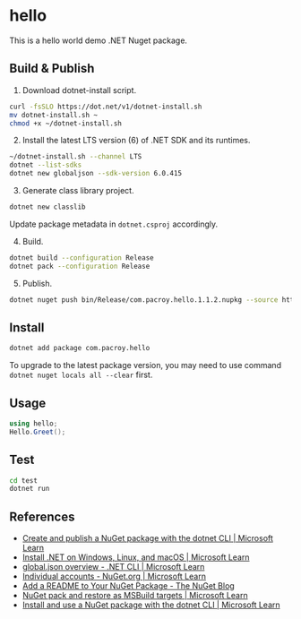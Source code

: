 # hello

This is a hello world demo .NET Nuget package.

## Build & Publish

1. Download dotnet-install script.

```sh
curl -fsSLO https://dot.net/v1/dotnet-install.sh
mv dotnet-install.sh ~
chmod +x ~/dotnet-install.sh
```

2. Install the latest LTS version (6) of .NET SDK and its runtimes.

```sh
~/dotnet-install.sh --channel LTS
dotnet --list-sdks
dotnet new globaljson --sdk-version 6.0.415
```

3. Generate class library project.

```sh
dotnet new classlib
```

Update package metadata in `dotnet.csproj` accordingly.

4. Build.

```sh
dotnet build --configuration Release
dotnet pack --configuration Release
```

5. Publish.

```sh
dotnet nuget push bin/Release/com.pacroy.hello.1.1.2.nupkg --source https://api.nuget.org/v3/index.json --api-key your_api_key
```

## Install

```sh
dotnet add package com.pacroy.hello
```

To upgrade to the latest package version, you may need to use command `dotnet nuget locals all --clear` first.

## Usage

```csharp
using hello;
Hello.Greet();
```

## Test

```sh
cd test
dotnet run
```

## References

- [Create and publish a NuGet package with the dotnet CLI | Microsoft Learn](https://learn.microsoft.com/en-us/nuget/quickstart/create-and-publish-a-package-using-the-dotnet-cli)
- [Install .NET on Windows, Linux, and macOS | Microsoft Learn](https://learn.microsoft.com/en-us/dotnet/core/install/)
- [global.json overview - .NET CLI | Microsoft Learn](https://learn.microsoft.com/en-us/dotnet/core/tools/global-json)
- [Individual accounts - NuGet.org | Microsoft Learn](https://learn.microsoft.com/en-us/nuget/nuget-org/individual-accounts#add-a-new-individual-account)
- [Add a README to Your NuGet Package - The NuGet Blog](https://devblogs.microsoft.com/nuget/add-a-readme-to-your-nuget-package/#add-a-readme-to-your-package)
- [NuGet pack and restore as MSBuild targets | Microsoft Learn](https://learn.microsoft.com/en-us/nuget/reference/msbuild-targets#packing-a-license-expression-or-a-license-file)
- [Install and use a NuGet package with the dotnet CLI | Microsoft Learn](https://learn.microsoft.com/en-us/nuget/quickstart/install-and-use-a-package-using-the-dotnet-cli)